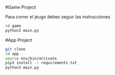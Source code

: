 #Game Project

Para correr el jeugo debes seguir las instrucciones

```sh
cd game
python3 main.py
```


#App Project

```sh
git clone
cd app
source env/bin/activate
pip3 install -r requirements.txt
python3 main.py
```
